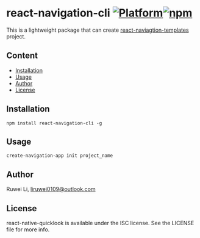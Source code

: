 # react-navigation-cli  [![Platform](https://img.shields.io/badge/platform-mac_windows-brightgreen.svg?style=flat)](#)[![npm](https://img.shields.io/npm/v/react-navigation-cli.svg)](https://www.npmjs.com/package/react-navigation-cli)

This is a lightweight package that can create [react-naviagtion-templates](https://www.npmjs.com/package/react-navigation-templates) project.

## Content
* [Installation](#1)
* [Usage](#3)
* [Author](#4)
* [License](#5)

## <a id=1>Installation</a>

~~~node
npm install react-navigation-cli -g
~~~

## <a id=3>Usage</a>

~~~node
create-navigation-app init project_name
~~~

## <a id=4>Author</a>

Ruwei Li, liruwei0109@outlook.com

## <a id=5>License</a>

react-native-quicklook is available under the ISC license. See the LICENSE file for more info.





